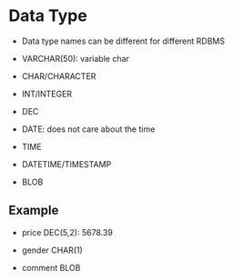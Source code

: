 # Data Type

* Data type names can be different for different RDBMS

- VARCHAR(50): variable char

- CHAR/CHARACTER

- INT/INTEGER

- DEC

- DATE: does not care about the time

- TIME

- DATETIME/TIMESTAMP

- BLOB


## Example

- price DEC(5,2): 5678.39

- gender CHAR(1)

- comment BLOB
